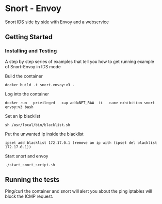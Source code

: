 # Snort - Envoy 

Snort IDS side by side with Envoy and a webservice 

## Getting Started

### Installing and Testing

A step by step series of examples that tell you how to get  running example of Snort-Envoy in IDS mode

Build the container
```
docker build -t snort-envoy:v3 .
```

Log into the container

```
docker run --privileged --cap-add=NET_RAW -ti --name exhibition snort-envoy:v3 bash
```
Set an ip blacklist

```
sh /usr/local/bin/blacklist.sh
```

Put the unwanted Ip inside the blacklist 

```
ipset add blacklist 172.17.0.1 (remove an ip with (ipset del blacklist 172.17.0.1))
```
Start snort and envoy

```
./start_snort_script.sh
```

## Running the tests
Ping/curl the container and snort will alert you about the ping iptables will block the ICMP request.